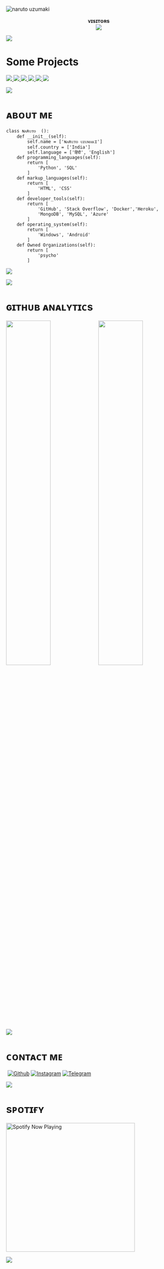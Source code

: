 
![naruto uzumaki](https://telegra.ph/file/d5101bc31caa7d55d1b0e.jpg)

<p align="center">
    <b>ᴠɪsɪᴛᴏʀs</b><br>
       <img align="middle" src="https://profile-counter.glitch.me/spryslade/count.svg" />
</p>

[<img src="https://github.com/spryslade/Slade-Git-Readme/blob/master/resources/hr.gif"/>](https://github.com/spryslade)

# Some Projects

<a href="https://phoenix-monarch.github.io/movies-clann/">
  <img src="https://github-readme-stats.vercel.app/api/pin/?username=phoenix-monarch&repo=movies-clann&cache_seconds=86400&theme=gotham">
</a>

<a href="https://github.com/phoenix-monarch/AnimeeEZ">
  <img src="https://github-readme-stats.vercel.app/api/pin/?username=phoenix-monarch&repo=AnimeeEZ&cache_seconds=86400&theme=gotham">
</a>

<a href="https://github.com/phoenix-monarch/AI-ROBOT">
  <img src="https://github-readme-stats.vercel.app/api/pin/?username=phoenix-monarch&repo=AI-ROBOT&cache_seconds=86400&theme=gotham">
</a>

<a href="https://github.com/phoenix-monarch/AnimeTV">
  <img src="https://github-readme-stats.vercel.app/api/pin/?username=phoenix-monarch&repo=AnimeTV&cache_seconds=86400&theme=gotham">
</a>

<a href="https://github.com/phoenix-monarch/Anime-clan">
  <img src="https://github-readme-stats.vercel.app/api/pin/?username=phoenix-monarch&repo=Anime-clan&cache_seconds=86400&theme=gotham">
</a>

<a href="https://github.com/phoenix-monarch/music-player">
  <img src="https://github-readme-stats.vercel.app/api/pin/?username=phoenix-monarch&repo=music-player&cache_seconds=86400&theme=gotham">
</a>

[<img src="https://github.com/spryslade/Slade-Git-Readme/blob/master/resources/hr.gif"/>](https://github.com/phoenix-monarch)

<h1> <href="https://github.com/spryslade/Slade-Git-Readme/blob/master/resources/anon.webp" width="55px"> ᴀʙᴏᴜᴛ ᴍᴇ </h1>

```python3
class ɴᴀʀᴜᴛᴏ  ():
    def __init__(self):
        self.name = ['ɴᴀʀᴜᴛᴏ ᴜᴢᴜᴍᴀᴋɪ']
        self.country = ['India']
        self.language = ['हिंदी', 'English']
    def programming_languages(self):
        return [
            'Python', 'SQL'
        ]
    def markup_languages(self):
        return [
            'HTML', 'CSS'
        ]
    def developer_tools(self):
        return [
            'GitHub', 'Stack Overflow', 'Docker','Heroku',
            'MongoDB', 'MySQL', 'Azure'
        ]
    def operating_system(self):
        return [
            'Windows', 'Android'
        ]
    def Owned Organizations(self):
        return [
            'psycho'
        ]
 ```
 [<img src="https://github.com/phoenix-monarch/Slade-Git-Readme/blob/master/resources/hr.gif"/>](https://github.com/phoenix-monarch)

[<img src="https://github.com/spryslade/Slade-Git-Readme/blob/master/resources/hr.gif"/>](https://github.com/phoenix-monarch)
   
<h1> <href = "https://github.com/phoenix-monarch/slade-Git-Readme/blob/master/resources/analytics.webp" width="57px"> ɢɪᴛʜᴜʙ ᴀɴᴀʟʏᴛɪᴄs </h1>

[<img src="https://github-readme-stats.vercel.app/api?username=phoenix-monarch&count_private=true&show_icons=true&theme=chartreuse-dark&custom_title=ᴋᴧᴢυʏα%27S+Github+Stats:-&include_all_commits=true&hide_border=true&bg_color=000000" width="49%">](https://github.com/phoenix-monarch)  [<img src="https://github-readme-streak-stats.herokuapp.com/?user=phoenix-monarch&theme=chartreuse-dark&hide_border=True&bg_color=000000" width="49%">](https://github.com/phoenix-monarch)

[<img src="https://github.com/phoenix-monarch/Slade-Git-Readme/blob/master/resources/hr.gif"/>](https://github.com/phoenix-monarch)
    
<h1> <href="https://github.com/phoenix-monarch/Slade-Git-Readme/blob/master/resources/anon.webp" width="55px">  ᴄᴏɴᴛᴀᴄᴛ ᴍᴇ</h1>
    
<a href="https://open.spotify.com/user/dfrjnf1uxpkfzb2yes1mj9sqx?si=F7PO8_ALQrK5tTFp5Adskg&utm_source=copy-link"><img src="https://img.shields.io/badge/Spotify-1ED760?&style=for-the-badge&logo=spotify&logoColor=white" alt="" srcset=""></a>
[![Github](https://img.shields.io/badge/-Github-181717?style=for-the-badge&logo=Github&logoColor=white)](https://github.com/ITZ-KAZUYA)
[![Instagram](https://img.shields.io/badge/Instagram-Maroon?style=for-the-badge&logo=instagram&logoColor=white)](https://www.instagram.com/x.e.n.o.x)
[![Telegram](https://img.shields.io/badge/Telegram-2CA5E0?style=for-the-badge&logo=telegram&logoColor=white)](https://t.me/kazuya_sensei)
  
[<img src="https://github.com/phoenix-monarch/Slade-Git-Readme/blob/master/resources/hr.gif"/>](https://github.com/phoenix-monarch)

<h1> <href="https://github.com/spryslade/Slade-Git-Readme/blob/master/resources/anon.webp" width="55px">  sᴘᴏᴛɪғʏ</h1>
    
<a href="https://open.spotify.com/user/dfrjnf1uxpkfzb2yes1mj9sqx?si=pVC68Dc_Sn2xtUU52YNMuw&utm_source=copy-link" target="_blank"><img src="https://now-playing-on-spotify.vercel.app/api/spotify" alt="Spotify Now Playing" width="350"/></a>
</p>

[<img src="https://github.com/spryslade/Slade-Git-Readme/blob/master/resources/hr.gif"/>](https://github.com/phoenix-monarch)





